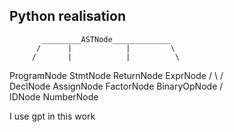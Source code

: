  ## Python realisation
 
 
 
           _________ASTNode_____________
          /      |            |         \
         /       |            |          \
ProgramNode   StmtNode    ReturnNode     ExprNode
               /       \                /        \
        DeclNode   AssignNode       FactorNode   BinaryOpNode
                                    /         \
                                IDNode   NumberNode

I use gpt in this work
